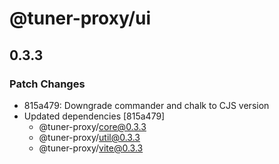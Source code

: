 # @tuner-proxy/ui

## 0.3.3

### Patch Changes

- 815a479: Downgrade commander and chalk to CJS version
- Updated dependencies [815a479]
  - @tuner-proxy/core@0.3.3
  - @tuner-proxy/util@0.3.3
  - @tuner-proxy/vite@0.3.3

